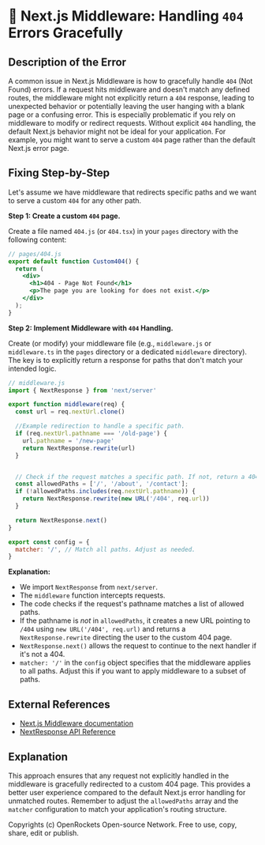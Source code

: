 # 🐞 Next.js Middleware: Handling `404` Errors Gracefully


## Description of the Error

A common issue in Next.js Middleware is how to gracefully handle `404` (Not Found) errors.  If a request hits middleware and doesn't match any defined routes, the middleware might not explicitly return a `404` response, leading to unexpected behavior or potentially leaving the user hanging with a blank page or a confusing error.  This is especially problematic if you rely on middleware to modify or redirect requests.  Without explicit `404` handling, the default Next.js behavior might not be ideal for your application.  For example, you might want to serve a custom `404` page rather than the default Next.js error page.

## Fixing Step-by-Step

Let's assume we have middleware that redirects specific paths and we want to serve a custom `404` for any other path.

**Step 1: Create a custom `404` page.**

Create a file named `404.js` (or `404.tsx`) in your `pages` directory with the following content:

```jsx
// pages/404.js
export default function Custom404() {
  return (
    <div>
      <h1>404 - Page Not Found</h1>
      <p>The page you are looking for does not exist.</p>
    </div>
  );
}
```

**Step 2: Implement Middleware with `404` Handling.**

Create (or modify) your middleware file (e.g., `middleware.js` or `middleware.ts` in the `pages` directory or a dedicated `middleware` directory).  The key is to explicitly return a response for paths that don't match your intended logic.

```javascript
// middleware.js
import { NextResponse } from 'next/server'

export function middleware(req) {
  const url = req.nextUrl.clone()

  //Example redirection to handle a specific path.
  if (req.nextUrl.pathname === '/old-page') {
    url.pathname = '/new-page'
    return NextResponse.rewrite(url)
  }


  // Check if the request matches a specific path. If not, return a 404.
  const allowedPaths = ['/', '/about', '/contact'];
  if (!allowedPaths.includes(req.nextUrl.pathname)) {
    return NextResponse.rewrite(new URL('/404', req.url))
  }

  return NextResponse.next()
}

export const config = {
  matcher: '/', // Match all paths. Adjust as needed.
}
```

**Explanation:**

* We import `NextResponse` from `next/server`.
* The `middleware` function intercepts requests.
* The code checks if the request's pathname matches a list of allowed paths.
* If the pathname is *not* in `allowedPaths`, it creates a new URL pointing to `/404` using `new URL('/404', req.url)` and returns a `NextResponse.rewrite` directing the user to the custom 404 page.
* `NextResponse.next()` allows the request to continue to the next handler if it's not a 404.
* `matcher: '/'` in the `config` object specifies that the middleware applies to all paths. Adjust this if you want to apply middleware to a subset of paths.

## External References

* [Next.js Middleware documentation](https://nextjs.org/docs/app/building-your-application/routing/middleware)
* [NextResponse API Reference](https://nextjs.org/docs/api-reference/next/server#nextresponse)


## Explanation

This approach ensures that any request not explicitly handled in the middleware is gracefully redirected to a custom 404 page. This provides a better user experience compared to the default Next.js error handling for unmatched routes.  Remember to adjust the `allowedPaths` array and the `matcher` configuration to match your application's routing structure.


Copyrights (c) OpenRockets Open-source Network. Free to use, copy, share, edit or publish.

